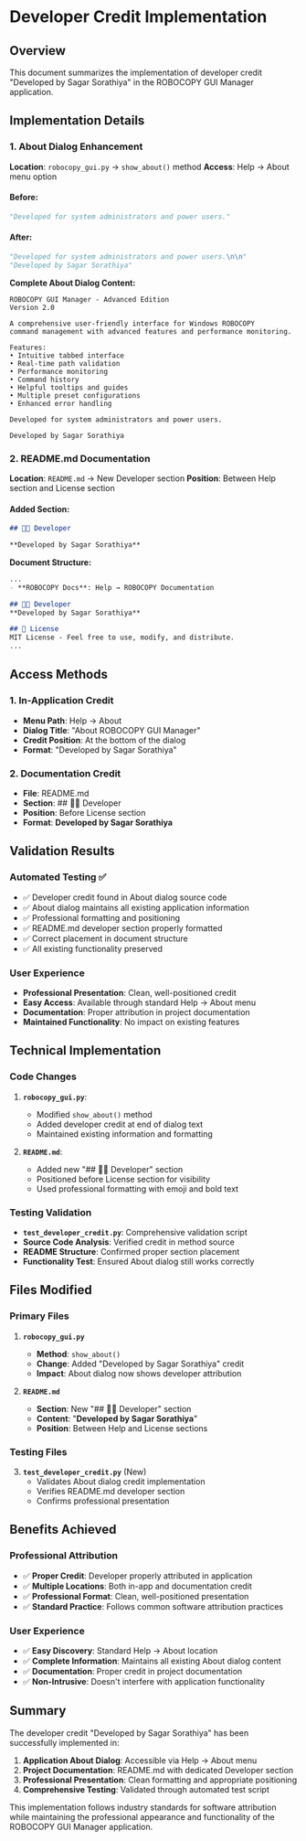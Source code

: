 # Developer Credit Implementation

## Overview
This document summarizes the implementation of developer credit "Developed by Sagar Sorathiya" in the ROBOCOPY GUI Manager application.

## Implementation Details

### 1. About Dialog Enhancement

**Location**: `robocopy_gui.py` → `show_about()` method
**Access**: Help → About menu option

#### Before:
```python
"Developed for system administrators and power users."
```

#### After:
```python
"Developed for system administrators and power users.\n\n"
"Developed by Sagar Sorathiya"
```

**Complete About Dialog Content:**
```
ROBOCOPY GUI Manager - Advanced Edition
Version 2.0

A comprehensive user-friendly interface for Windows ROBOCOPY
command management with advanced features and performance monitoring.

Features:
• Intuitive tabbed interface
• Real-time path validation
• Performance monitoring
• Command history
• Helpful tooltips and guides
• Multiple preset configurations
• Enhanced error handling

Developed for system administrators and power users.

Developed by Sagar Sorathiya
```

### 2. README.md Documentation

**Location**: `README.md` → New Developer section
**Position**: Between Help section and License section

#### Added Section:
```markdown
## 👨‍💻 Developer

**Developed by Sagar Sorathiya**
```

**Document Structure:**
```markdown
...
- **ROBOCOPY Docs**: Help → ROBOCOPY Documentation

## 👨‍💻 Developer
**Developed by Sagar Sorathiya**

## 📄 License
MIT License - Feel free to use, modify, and distribute.
...
```

## Access Methods

### 1. In-Application Credit
- **Menu Path**: Help → About
- **Dialog Title**: "About ROBOCOPY GUI Manager"
- **Credit Position**: At the bottom of the dialog
- **Format**: "Developed by Sagar Sorathiya"

### 2. Documentation Credit
- **File**: README.md
- **Section**: ## 👨‍💻 Developer
- **Position**: Before License section
- **Format**: **Developed by Sagar Sorathiya**

## Validation Results

### Automated Testing ✅
- ✅ Developer credit found in About dialog source code
- ✅ About dialog maintains all existing application information
- ✅ Professional formatting and positioning
- ✅ README.md developer section properly formatted
- ✅ Correct placement in document structure
- ✅ All existing functionality preserved

### User Experience
- **Professional Presentation**: Clean, well-positioned credit
- **Easy Access**: Available through standard Help → About menu
- **Documentation**: Proper attribution in project documentation
- **Maintained Functionality**: No impact on existing features

## Technical Implementation

### Code Changes
1. **`robocopy_gui.py`**:
   - Modified `show_about()` method
   - Added developer credit at end of dialog text
   - Maintained existing information and formatting

2. **`README.md`**:
   - Added new "## 👨‍💻 Developer" section
   - Positioned before License section for visibility
   - Used professional formatting with emoji and bold text

### Testing Validation
- **`test_developer_credit.py`**: Comprehensive validation script
- **Source Code Analysis**: Verified credit in method source
- **README Structure**: Confirmed proper section placement
- **Functionality Test**: Ensured About dialog still works correctly

## Files Modified

### Primary Files
1. **`robocopy_gui.py`**
   - **Method**: `show_about()`
   - **Change**: Added "Developed by Sagar Sorathiya" credit
   - **Impact**: About dialog now shows developer attribution

2. **`README.md`**
   - **Section**: New "## 👨‍💻 Developer" section
   - **Content**: "**Developed by Sagar Sorathiya**"
   - **Position**: Between Help and License sections

### Testing Files
3. **`test_developer_credit.py`** (New)
   - Validates About dialog credit implementation
   - Verifies README.md developer section
   - Confirms professional presentation

## Benefits Achieved

### Professional Attribution
- ✅ **Proper Credit**: Developer properly attributed in application
- ✅ **Multiple Locations**: Both in-app and documentation credit
- ✅ **Professional Format**: Clean, well-positioned presentation
- ✅ **Standard Practice**: Follows common software attribution practices

### User Experience
- ✅ **Easy Discovery**: Standard Help → About location
- ✅ **Complete Information**: Maintains all existing About dialog content
- ✅ **Documentation**: Proper credit in project documentation
- ✅ **Non-Intrusive**: Doesn't interfere with application functionality

## Summary

The developer credit "Developed by Sagar Sorathiya" has been successfully implemented in:

1. **Application About Dialog**: Accessible via Help → About menu
2. **Project Documentation**: README.md with dedicated Developer section
3. **Professional Presentation**: Clean formatting and appropriate positioning
4. **Comprehensive Testing**: Validated through automated test script

This implementation follows industry standards for software attribution while maintaining the professional appearance and functionality of the ROBOCOPY GUI Manager application.
